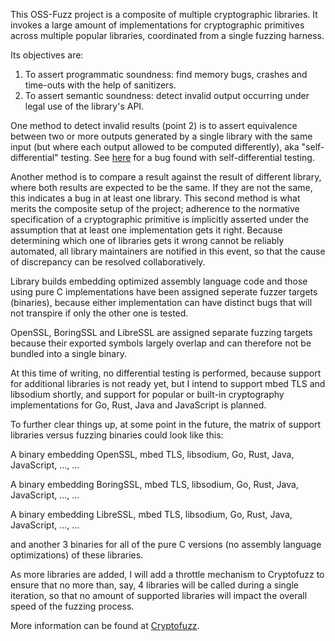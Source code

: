 This OSS-Fuzz project is a composite of multiple cryptographic libraries. It invokes a large amount of implementations for cryptographic primitives across multiple popular libraries, coordinated from a single fuzzing harness.

Its objectives are:

1. To assert programmatic soundness: find memory bugs, crashes and time-outs with the help of sanitizers.
2. To assert semantic soundness: detect invalid output occurring under legal use of the library's API.

One method to detect invalid results (point 2) is to assert equivalence between two or more outputs generated by a single library with the same input (but where each output allowed to be computed differently), aka "self-differential" testing. See [here](https://github.com/openssl/openssl/issues/8675) for a bug found with self-differential testing.

Another method is to compare a result against the result of different library, where both results are expected to be the same. If they are not the same, this indicates a bug in at least one library. This second method is what merits the composite setup of the project; adherence to the normative specification of a cryptographic primitive is implicitly asserted under the assumption that at least one implementation gets it right. Because determining which one of libraries gets it wrong cannot be reliably automated, all library maintainers are notified in this event, so that the cause of discrepancy can be resolved collaboratively.

Library builds embedding optimized assembly language code and those using pure C implementations have been assigned seperate fuzzer targets (binaries), because either implementation can have distinct bugs that will not transpire if only the other one is tested.

OpenSSL, BoringSSL and LibreSSL are assigned separate fuzzing targets because their exported symbols largely overlap and can therefore not be bundled into a single binary.

At this time of writing, no differential testing is performed, because support for additional libraries is not ready yet, but I intend to support mbed TLS and libsodium shortly, and support for popular or built-in cryptography implementations for Go, Rust, Java and JavaScript is planned.

To further clear things up, at some point in the future, the matrix of support libraries versus fuzzing binaries could look like this:

A binary embedding OpenSSL, mbed TLS, libsodium, Go, Rust, Java, JavaScript, ..., ...

A binary embedding BoringSSL, mbed TLS, libsodium, Go, Rust, Java, JavaScript, ..., ...

A binary embedding LibreSSL, mbed TLS, libsodium, Go, Rust, Java, JavaScript, ..., ...

and another 3 binaries for all of the pure C versions (no assembly language optimizations) of these libraries.

As more libraries are added, I will add a throttle mechanism to Cryptofuzz to ensure that no more than, say, 4 libraries will be called during a single iteration, so that no amount of supported libraries will impact the overall speed of the fuzzing process.

More information can be found at [Cryptofuzz](https://github.com/guidovranken/cryptofuzz).
